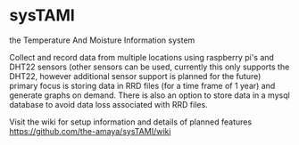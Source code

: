 # sysTAMI
the Temperature And Moisture Information system

Collect and record data from multiple locations using raspberry pi's and DHT22 sensors (other sensors can be used, currently this only supports the DHT22, however additional sensor support is planned for the future)
primary focus is storing data in RRD files (for a time frame of 1 year) and generate graphs on demand.
There is also an option to store data in a mysql database to avoid data loss associated with RRD files.

Visit the wiki for setup information and details of planned features https://github.com/the-amaya/sysTAMI/wiki